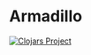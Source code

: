 # Armadillo

[![Clojars Project](http://clojars.org/armadillo/latest-version.svg)](http://clojars.org/armadillo)
